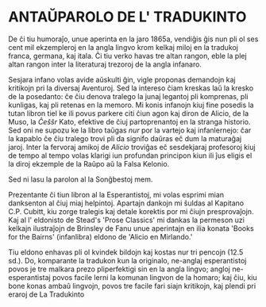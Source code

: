 # ANTAŬPAROLO DE L' TRADUKINTO
De ĉi tiu humoraĵo, unue aperinta en la jaro 1865a, vendiĝis ĝis
nun pli ol ses cent mil ekzempleroj en la angla lingvo krom kelkaj
miloj en la tradukoj franca, germana, kaj itala. Ĉi tiu verko havas
tre altan rangon, eble la plej altan rangon inter la literaturaj
trezoroj de la angla infanaro.

Sesjara infano volas avide aŭskulti ĝin, vigle proponas demandojn
kaj kritikojn pri la diversaj Aventuroj. Sed la intereso ĉiam kreskas
laŭ la kresko de la posedanto: ĉe ĉiu denova tralego la junaj
legantoj pli komprenas, pli kunligas, kaj pli retenas en la memoro.
Mi konis infanojn kiuj fine posedis la tutan libron tiel ke ili povus
parkere citi ĉiun agon kaj diron de Alicio, de la Muso, la _Ĉeŝŝr_
Kato, efektive de ĉiuj partoprenantoj en la stranga historio. Sed oni
ne supozu ke la libro taŭgas _nur_ por la vartejo kaj infanlernejo:
ĉar la kapablo ĉe ĉiu tralego trovi pli da signifo daŭras eĉ dum
la maturaĝaj jaroj. Inter la fervoraj amikoj de _Alicio_ troviĝas
eĉ sesdekjaraj profesoroj kiuj de tempo al tempo volas klarigi iun
profundan principon kiun ili ĵus eligis el la diroj ekzemple de la
Raŭpo aŭ la Falsa Kelonio.

Sed ni lasu la parolon al la Sonĝbestoj mem.

Prezentante ĉi tiun libron al la Esperantistoj, mi volas esprimi mian
danksenton al ĉiuj miaj helpintoj. Apartajn dankojn mi ŝuldas al
Kapitano C.P. Cubitt, kiu zorge tralegis kaj detale korektis por mi
ĉiujn presprovaĵojn. Kaj al l' eldonisto de Stead's 'Prose Classics'
mi dankas la permeson uzi kelkajn ilustraĵojn de Brinsley de Fanu
unue aperintajn en ilia konata 'Books for the Bairns' (infanlibra)
eldono de 'Alicio en Mirlando.'

Tiu eldono enhavas pli ol kvindek bildojn kaj kostas nur tri pencojn
(12.5 sd.). Do, komparante la tradukon kun la originalo, ne-anglaj
esperantistoj povos je tre malkara prezo pliperfektigi sin en la angla
lingvo; angloj ne-esperantistaj povos facile lerni la komunan lingvon
de la homaro; kaj ĉiu, kiu bone konas ambaŭ lingvojn, povos tre
facile fari siajn kritikojn, kaj plendi pri eraroj de
La Tradukinto
